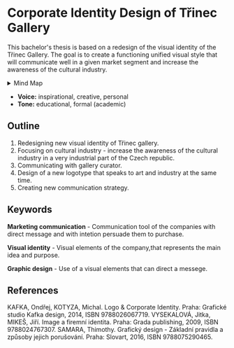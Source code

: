 # Corporate Identity Design of Třinec Gallery

This bachelor's thesis is based on a redesign of the visual identity of the Třinec Gallery. The goal is to create a functioning unified visual style that will communicate well in a given market segment and increase the awareness of the cultural industry.

<details>
  <summary>Mind Map</summary>

  ![mind_map.](./img/mind_map.png)
</details>

- **Voice:** inspirational, creative, personal
- **Tone:** educational, formal (academic)

## Outline

1. Redesigning new visual identity of Třinec gallery.
2. Focusing on cultural industry - increase the awareness of the cultural industry in a very industrial part of the Czech republic.
3. Communicating with gallery curator.
3. Design of a new logotype that speaks to art and industry at the same time.
4. Creating new communication strategy. 

## Keywords

**Marketing communication** - Communication tool of the companies with direct message and with intetion persuade them to purchase.

**Visual identity** - Visual elements of the company,that represents the main idea and purpose. 

**Graphic design** - Use of a visual elements that can direct a messege.

## References

KAFKA, Ondřej, KOTYZA, Michal. Logo & Corporate Identity. Praha: Grafické studio Kafka design, 2014, ISBN 9788026067719.
VYSEKALOVÁ, Jitka, MIKEŠ, Jiří. Image a firemní identita. Praha: Grada publishing, 2009, ISBN 9788024767307.
SAMARA, Thimothy. Grafický design - Základní pravidla a způsoby jejich porušování. Praha: Slovart, 2016, ISBN 9788075290465.
